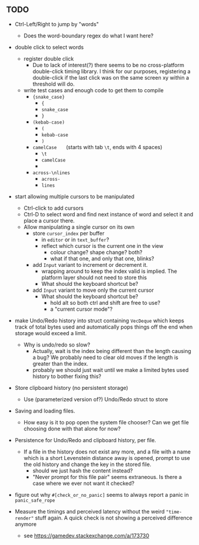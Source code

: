 ## TODO

* Ctrl-Left/Right to jump by "words"
  * Does the word-boundary regex do what I want here?

* double click to select words
  * register double click
    * Due to lack of interest(?) there seems to be no cross-platform double-click timing library. I think for our purposes, registering a double-click if the last click was on the same screen xy within a threshold will do.
  * write test cases and enough code to get them to compile
    * `{snake_case}`
      * `{`
      * `snake_case`
      * `}`
    * `(kebab-case)`
      * `(`
      * `kebab-case`
      * `)`
    * ` camelCase    ` (starts with tab `\t`, ends with 4 spaces)
      * `\t`
      * `camelCase`
      * `    `
    * `across-\nlines`
      * `across-`
      * `lines`

* start allowing multiple cursors to be manipulated
  * Ctrl-click to add cursors
  * Ctrl-D to select word and find next instance of word and select it and place a cursor there.
  * Allow manipulating a single cursor on its own
    * store `cursor_index` per buffer
      * in `editor` or in `text_buffer`?
      * reflect which cursor is the current one in the view
        * colour change? shape change? both?
        * what if that one, and only that one, blinks?
    * add `Input` variant to increment or decrement it.
      * wrapping around to keep the index valid is implied. The platform layer should not need to store this
      * What should the keyboard shortcut be?
    * add `Input` variant to move only the current cursor
      * What should the keyboard shortcut be?
        * hold alt so both ctrl and shift are free to use?
        * a "current cursor mode"?

* make Undo/Redo history into struct containing `VecDeque` which keeps track of total bytes used and automatically pops things off the end when storage would exceed a limit.
  * Why is undo/redo so slow?
    * Actually, wait is the index being different than the length causing a bug? We probably need to clear old moves if the length is greater than the index.
    * probably we should just wait until we make a limited bytes used history to bother fixing this?

* Store clipboard history (no persistent storage)
  * Use (parameterized version of?) Undo/Redo struct to store

* Saving and loading files.
  * How easy is it to pop open the system file chooser? Can we get file choosing done with that alone for now?

* Persistence for Undo/Redo and clipboard history, per file.
  * If a file in the history does not exist any more, and a file with a name which is a short Levenstein distance away is opened, prompt to use the old history and change the key in the stored file.
    * should we just hash the content instead?
    * "Never prompt for this file pair" seems extraneous. Is there a case where we ever not want it checked?

* figure out why `#[check_or_no_panic]` seems to always report a panic in `panic_safe_rope`

* Measure the timings and perceived latency without the weird `"time-render"` stuff again. A quick check is not showing a perceived difference anymore
  * see https://gamedev.stackexchange.com/a/173730
